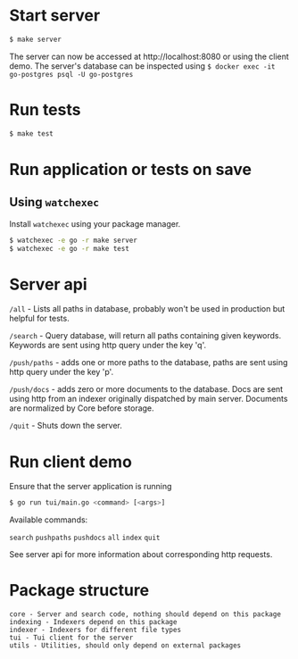 # Start server

```bash
$ make server
```


The server can now be accessed at http://localhost:8080 or using the client demo. The server's database can be inspected using `$ docker exec -it go-postgres psql -U go-postgres`

# Run tests

```bash
$ make test
```

# Run application or tests on save

## Using `watchexec`

Install `watchexec` using your package manager.

```bash
$ watchexec -e go -r make server
$ watchexec -e go -r make test
```


# Server api

`/all` - Lists all paths in database, probably won't be used in production but
helpful for tests.

`/search` - Query database, will return all paths containing given keywords.
Keywords are sent using http query under the key 'q'.

`/push/paths` - adds one or more paths to the database,
paths are sent using http query under the key 'p'.

`/push/docs` - adds zero or more documents to the database.
Docs are sent using http from an indexer originally dispatched by main server.
Documents are normalized by Core before storage.

`/quit` - Shuts down the server.

# Run client demo

Ensure that the server application is running

```bash
$ go run tui/main.go <command> [<args>]
```

Available commands:

`search` 
`pushpaths`
`pushdocs`
`all`
`index`
`quit`

See server api for more information about corresponding http requests.

# Package structure

```
core - Server and search code, nothing should depend on this package
indexing - Indexers depend on this package
indexer - Indexers for different file types
tui - Tui client for the server
utils - Utilities, should only depend on external packages
```

